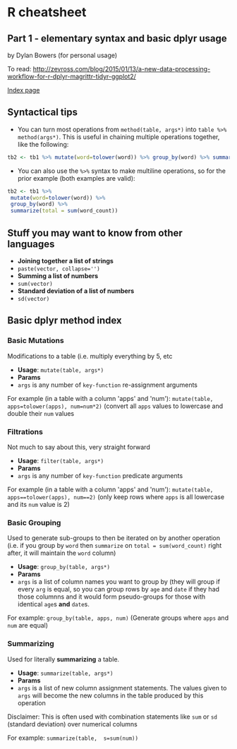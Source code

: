 # R cheatsheet
## Part 1 - elementary syntax and basic dplyr usage

by Dylan Bowers (for personal usage)

To read: http://zevross.com/blog/2015/01/13/a-new-data-processing-workflow-for-r-dplyr-magrittr-tidyr-ggplot2/

[Index page](https://github.com/enragednuke/R-language-cheatsheet/blob/master/README.md)

## Syntactical tips

 * You can turn most operations from `method(table, args*)` into `table %>% method(args*)`. This is useful in chaining multiple operations together, like the following:

```R
tb2 <- tb1 %>% mutate(word=tolower(word)) %>% group_by(word) %>% summarize(total = sum(word_count))
```

 * You can also use the `%>%` syntax to make multiline operations, so for the prior example (both examples are valid):

```R
tb2 <- tb1 %>% 
 mutate(word=tolower(word)) %>% 
 group_by(word) %>% 
 summarize(total = sum(word_count))
```

## Stuff you may want to know from other languages

 * **Joining together a list of strings**
  *  `paste(vector, collapse='')`
 * **Summing a list of numbers**
  * `sum(vector)`
 * **Standard deviation of a list of numbers**
  * `sd(vector)` 

## Basic dplyr method index

### Basic Mutations
Modifications to a table (i.e. multiply everything by 5, etc
  *  **Usage**: `mutate(table, args*)`
  *  **Params** 
   *  `args` is any number of `key-function` re-assignment arguments

For example (in a table with a column 'apps' and 'num'): `mutate(table, apps=tolower(apps), num=num*2)` (convert all `apps` values to lowercase and double their `num` values

### Filtrations
Not much to say about this, very straight forward
  * **Usage**: `filter(table, args*)`
  * **Params**
   * `args` is any number of `key-function` predicate arguments

For example (in a table with a column 'apps' and 'num'): `mutate(table, apps==tolower(apps), num==2)` (only keep rows where `apps` is all lowercase and its `num` value is 2)

### Basic Grouping
Used to generate sub-groups to then be iterated on by another operation (i.e. if you group by `word` then `summarize` on `total = sum(word_count)` right after, it will maintain the `word` column)
  * **Usage**: `group_by(table, args*)`
  * **Params** 
   * `args` is a list of column names you want to group by (they will group if every `arg` is equal, so you can group rows by `age` and `date` if they had those columnns and it would form pseudo-groups for those with identical `age`s **and** `date`s.

For example: `group_by(table, apps, num)` (Generate groups where `apps` and `num` are equal)
 
### Summarizing
Used for literally **summarizing** a table.
  * **Usage**: `summarize(table, args*)`
  * **Params** 
   * `args` is a list of new column assignment statements. The values given to `args` will become the new columns in the table produced by this operation

Disclaimer: This is often used with combination statements like `sum` or `sd` (standard deviation) over numerical columns

For example: `summarize(table,  s=sum(num))` 
